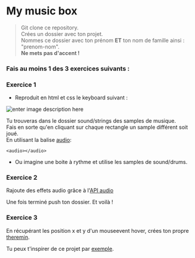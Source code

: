 **My music box**
===================

> Git clone ce repository.  
> Crées un dossier avec ton projet.  
> Nommes ce dossier avec ton prénom **ET** ton nom de famille ainsi : "prenom-nom".  
> **Ne mets pas d'accent !**

### **Fais au moins 1 des 3 exercices suivants :**

### Exercice 1

- Reproduit en html et css le keyboard suivant :  

![enter image description here](https://gitlab.com/montreuil-p6/music-box/raw/0a4c468511c278880c595d2cc7d97a1cba225e04/img/keyboard.png)

Tu trouveras dans le dossier sound/strings des samples de musique.  
Fais en sorte qu'en cliquant sur chaque rectangle un sample différent soit joué.    
En utilisant la balise [audio](https://developer.mozilla.org/fr/docs/Web/HTML/Element/audio):  

    <audio></audio>

- Ou imagine une boite à rythme et utilise les samples de sound/drums.  

### Exercice 2

Rajoute des effets audio grâce à l'[API audio](https://developer.mozilla.org/fr/docs/Web/API/Web_Audio_API)  

Une fois terminé push ton dossier. Et voilà !  

### Exercice 3

En récupérant les position x et y d'un mouseevent hover, crées ton propre  [theremin](https://youtu.be/w5qf9O6c20o).  

Tu peux t'inspirer de ce projet par [exemple](http://mdn.github.io/violent-theremin/).  
